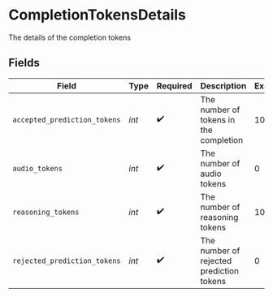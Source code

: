 # CompletionTokensDetails

The details of the completion tokens


## Fields

| Field                                    | Type                                     | Required                                 | Description                              | Example                                  |
| ---------------------------------------- | ---------------------------------------- | ---------------------------------------- | ---------------------------------------- | ---------------------------------------- |
| `accepted_prediction_tokens`             | *int*                                    | :heavy_check_mark:                       | The number of tokens in the completion   | 10                                       |
| `audio_tokens`                           | *int*                                    | :heavy_check_mark:                       | The number of audio tokens               | 0                                        |
| `reasoning_tokens`                       | *int*                                    | :heavy_check_mark:                       | The number of reasoning tokens           | 10                                       |
| `rejected_prediction_tokens`             | *int*                                    | :heavy_check_mark:                       | The number of rejected prediction tokens | 0                                        |